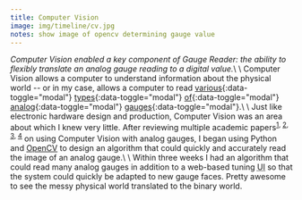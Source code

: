 ```yaml
---
title: Computer Vision
image: img/timeline/cv.jpg
notes: show image of opencv determining gauge value
---
```

*Computer Vision enabled a key component of Gauge Reader: the ability to flexibly translate an analog gauge reading to a digital value.*\\
\\
Computer Vision allows a computer to understand information about the physical world -- or in my case, allows a computer to read [various](#modal4){:data-toggle="modal"} [types](#modal5){:data-toggle="modal"} [of](#modal6){:data-toggle="modal"} [analog](#modal7){:data-toggle="modal"} [gauges](#modal8){:data-toggle="modal"}.\\
\\
Just like electronic hardware design and production, Computer Vision was an area about which I knew very little.  After reviewing multiple academic papers<sup>[1](http://www.hindawi.com/journals/mpe/2015/283629/), [2](http://www.imeko.org/publications/tc4-2008/IMEKO-TC4-2008-122.pdf), [3](http://www.asee.org/documents/zones/zone1/2014/Student/PDFs/116.pdf), [4](http://www.jcomputers.us/vol9/jcp0904-01.pdf)</sup> on using Computer Vision with analog gauges, I began using Python and [OpenCV](http://opencv.org) to design an algorithm that could quickly and accurately read the image of an analog gauge.\\
\\
Within three weeks I had an algorithm that could read many analog gauges in addition to a web-based tuning <abbr class="initialism" title="User Interface">UI</abbr> so that the system could quickly be adapted to new gauge faces. Pretty awesome to see the messy physical world translated to the binary world.
